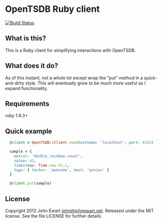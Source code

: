 # OpenTSDB Ruby client
[![Build
Status](https://travis-ci.org/johnewart/ruby-opentsdb.svg?branch=master)](https://travis-ci.org/johnewart/ruby-opentsdb)

## What is this?

This is a Ruby client for simplifying interactions with OpenTSDB.

## What does it do?

As of this instant, not a whole lot except wrap the "put" method in a
quick-and-dirty style. This will eventually grow to be much more useful
as I expand functionality.

## Requirements

ruby 1.9.3+

## Quick example

```ruby
  @client = OpenTSDB::Client.new(hostname: 'localhost', port: 4242)

  sample = {
    metric: 'double_rainbow.count',
    value: 42,
    timestamp: Time.now.to_i,
    tags: { factor: 'awesome', host: 'ponies' }
  }

  @client.put(sample)
```

## License

Copyright 2012 John Ewart <john@johnewart.net>. Released under the MIT license. See the file LICENSE for further details.
